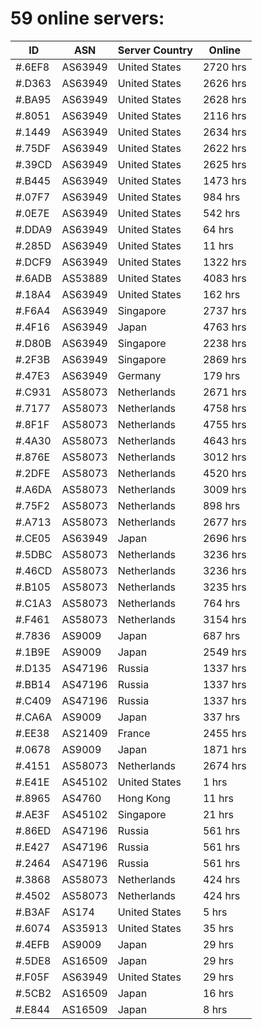 # 59 online servers:

| ID | ASN | Server Country | Online |
| ------ | ------ | ------ | ------ |
| #.6EF8 | AS63949 | United States | 2720 hrs |
| #.D363 | AS63949 | United States | 2626 hrs |
| #.BA95 | AS63949 | United States | 2628 hrs |
| #.8051 | AS63949 | United States | 2116 hrs |
| #.1449 | AS63949 | United States | 2634 hrs |
| #.75DF | AS63949 | United States | 2622 hrs |
| #.39CD | AS63949 | United States | 2625 hrs |
| #.B445 | AS63949 | United States | 1473 hrs |
| #.07F7 | AS63949 | United States | 984 hrs |
| #.0E7E | AS63949 | United States | 542 hrs |
| #.DDA9 | AS63949 | United States | 64 hrs |
| #.285D | AS63949 | United States | 11 hrs |
| #.DCF9 | AS63949 | United States | 1322 hrs |
| #.6ADB | AS53889 | United States | 4083 hrs |
| #.18A4 | AS63949 | United States | 162 hrs |
| #.F6A4 | AS63949 | Singapore | 2737 hrs |
| #.4F16 | AS63949 | Japan | 4763 hrs |
| #.D80B | AS63949 | Singapore | 2238 hrs |
| #.2F3B | AS63949 | Singapore | 2869 hrs |
| #.47E3 | AS63949 | Germany | 179 hrs |
| #.C931 | AS58073 | Netherlands | 2671 hrs |
| #.7177 | AS58073 | Netherlands | 4758 hrs |
| #.8F1F | AS58073 | Netherlands | 4755 hrs |
| #.4A30 | AS58073 | Netherlands | 4643 hrs |
| #.876E | AS58073 | Netherlands | 3012 hrs |
| #.2DFE | AS58073 | Netherlands | 4520 hrs |
| #.A6DA | AS58073 | Netherlands | 3009 hrs |
| #.75F2 | AS58073 | Netherlands | 898 hrs |
| #.A713 | AS58073 | Netherlands | 2677 hrs |
| #.CE05 | AS63949 | Japan | 2696 hrs |
| #.5DBC | AS58073 | Netherlands | 3236 hrs |
| #.46CD | AS58073 | Netherlands | 3236 hrs |
| #.B105 | AS58073 | Netherlands | 3235 hrs |
| #.C1A3 | AS58073 | Netherlands | 764 hrs |
| #.F461 | AS58073 | Netherlands | 3154 hrs |
| #.7836 | AS9009 | Japan | 687 hrs |
| #.1B9E | AS9009 | Japan | 2549 hrs |
| #.D135 | AS47196 | Russia | 1337 hrs |
| #.BB14 | AS47196 | Russia | 1337 hrs |
| #.C409 | AS47196 | Russia | 1337 hrs |
| #.CA6A | AS9009 | Japan | 337 hrs |
| #.EE38 | AS21409 | France | 2455 hrs |
| #.0678 | AS9009 | Japan | 1871 hrs |
| #.4151 | AS58073 | Netherlands | 2674 hrs |
| #.E41E | AS45102 | United States | 1 hrs |
| #.8965 | AS4760 | Hong Kong | 11 hrs |
| #.AE3F | AS45102 | Singapore | 21 hrs |
| #.86ED | AS47196 | Russia | 561 hrs |
| #.E427 | AS47196 | Russia | 561 hrs |
| #.2464 | AS47196 | Russia | 561 hrs |
| #.3868 | AS58073 | Netherlands | 424 hrs |
| #.4502 | AS58073 | Netherlands | 424 hrs |
| #.B3AF | AS174 | United States | 5 hrs |
| #.6074 | AS35913 | United States | 35 hrs |
| #.4EFB | AS9009 | Japan | 29 hrs |
| #.5DE8 | AS16509 | Japan | 29 hrs |
| #.F05F | AS63949 | United States | 29 hrs |
| #.5CB2 | AS16509 | Japan | 16 hrs |
| #.E844 | AS16509 | Japan | 8 hrs |

